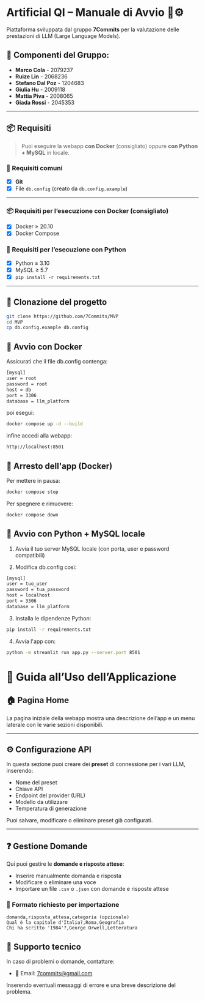 # Artificial QI – Manuale di Avvio 🧠⚙️

Piattaforma sviluppata dal gruppo **7Commits** per la valutazione delle prestazioni di LLM (Large Language Models).

## 👥 Componenti del Gruppo:
- **Marco Cola** - 2079237
- **Ruize Lin** - 2068236
- **Stefano Dal Poz** - 1204683
- **Giulia Hu** - 2009118
- **Mattia Piva** - 2008065
- **Giada Rossi** - 2045353

---

## 📦 Requisiti

> Puoi eseguire la webapp **con Docker** (consigliato) oppure **con Python + MySQL** in locale.

### 🔧 Requisiti comuni

- [x] **Git**
- [x] File `db.config` (creato da `db.config.example`)

---

### 📦 Requisiti per l’**esecuzione con Docker** (consigliato)

- [x] Docker ≥ 20.10  
- [x] Docker Compose

### 🐍 Requisiti per l’**esecuzione con Python**

- [x] Python ≥ 3.10  
- [x] MySQL ≥ 5.7  
- [x] `pip install -r requirements.txt`

---

## 📁 Clonazione del progetto

```bash
git clone https://github.com/7Commits/MVP
cd MVP
cp db.config.example db.config

```

## 🐳 Avvio con Docker

Assicurati che il file db.config contenga:
```bash
[mysql]
user = root
password = root
host = db
port = 3306
database = llm_platform
```

poi esegui:
```bash
docker compose up -d --build
```

infine accedi alla webapp:
```bash
http://localhost:8501
```

## 🛑 Arresto dell'app (Docker)

Per mettere in pausa:

```bash
docker compose stop
```

Per spegnere e rimuovere:

```bash
docker compose down
```

## 🐍 Avvio con Python + MySQL locale

1. Avvia il tuo server MySQL locale (con porta, user e password compatibili)

2. Modifica db.config così:
```bash
[mysql]
user = tuo_user
password = tua_password
host = localhost
port = 3306
database = llm_platform
```
3. Installa le dipendenze Python:
```bash
pip install -r requirements.txt
```

4. Avvia l'app con:
```bash
python -m streamlit run app.py --server.port 8501
```

# 🧪 Guida all’Uso dell’Applicazione

## 🏠 Pagina Home

La pagina iniziale della webapp mostra una descrizione dell’app e un menu laterale con le varie sezioni disponibili.

---

## ⚙️ Configurazione API

In questa sezione puoi creare dei **preset** di connessione per i vari LLM, inserendo:

- Nome del preset
- Chiave API
- Endpoint del provider (URL)
- Modello da utilizzare
- Temperatura di generazione

Puoi salvare, modificare o eliminare preset già configurati.

---

## ❓ Gestione Domande

Qui puoi gestire le **domande e risposte attese**:

- Inserire manualmente domanda e risposta
- Modificare o eliminare una voce
- Importare un file `.csv` o `.json` con domande e risposte attese

### 📄 Formato richiesto per importazione

```csv
domanda,risposta_attesa,categoria (opzionale)
Qual è la capitale d'Italia?,Roma,Geografia
Chi ha scritto '1984'?,George Orwell,Letteratura
```

## 💬 Supporto tecnico

In caso di problemi o domande, contattare:

- 📧 Email: [7commits@gmail.com](mailto:7commits@gmail.com)

Inserendo eventuali messaggi di errore e una breve descrizione del problema.










